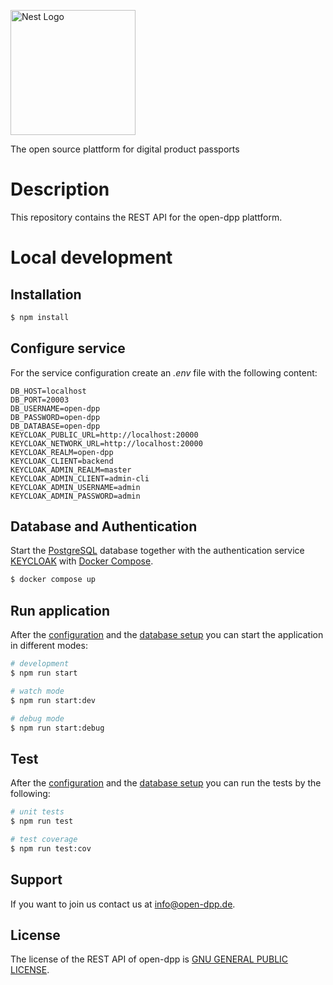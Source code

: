 <a href="https://open-dpp.de/" target="blank"><img src="https://open-dpp.de/wp-content/uploads/2024/11/Logo-with-text.png" width="200" alt="Nest Logo" /></a>

The open source plattform for digital product passports

# Description

This repository contains the REST API for the open-dpp plattform.

# Local development

## Installation
```bash
$ npm install
```

## Configure service
For the service configuration create an _.env_ file with the following content:
```dotenv
DB_HOST=localhost
DB_PORT=20003
DB_USERNAME=open-dpp
DB_PASSWORD=open-dpp
DB_DATABASE=open-dpp
KEYCLOAK_PUBLIC_URL=http://localhost:20000
KEYCLOAK_NETWORK_URL=http://localhost:20000
KEYCLOAK_REALM=open-dpp
KEYCLOAK_CLIENT=backend
KEYCLOAK_ADMIN_REALM=master
KEYCLOAK_ADMIN_CLIENT=admin-cli
KEYCLOAK_ADMIN_USERNAME=admin
KEYCLOAK_ADMIN_PASSWORD=admin
```
## Database and Authentication
Start the [PostgreSQL](https://www.postgresql.org/) database together with the authentication service [KEYCLOAK](https://www.keycloak.org/) with [Docker Compose](https://docs.docker.com/compose/).
```bash
$ docker compose up
```
## Run application
After the [configuration](#configure-service) and the [database setup](#database-and-authentication) you can start the application in different modes:

```bash
# development
$ npm run start

# watch mode
$ npm run start:dev

# debug mode
$ npm run start:debug
```

## Test
After the [configuration](#configure-service) and the [database setup](#database-and-authentication) you can run the tests by the following:
```bash
# unit tests
$ npm run test

# test coverage
$ npm run test:cov
```

## Support
If you want to join us contact us at [info@open-dpp.de](mailto:info@open-dpp.de?subject=Support%20for%20api%20repo).

## License

The license of the REST API of open-dpp is [GNU GENERAL PUBLIC LICENSE](LICENSE).

